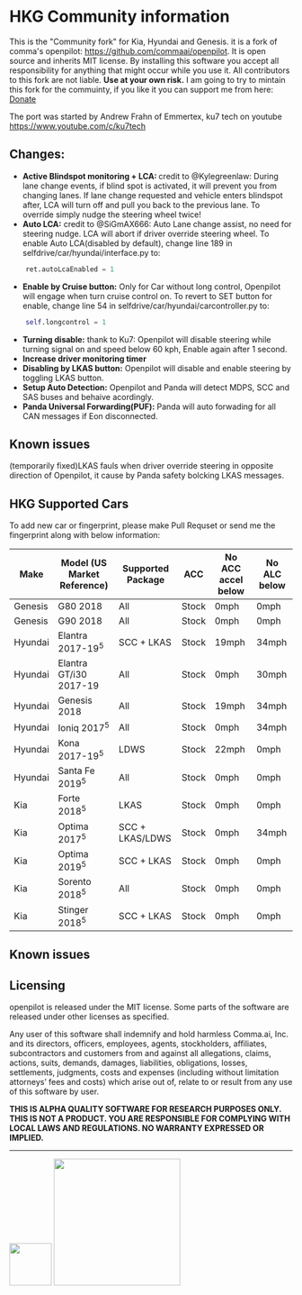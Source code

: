 HKG Community information
======

This is the "Community fork" for Kia, Hyundai and Genesis.
it is a fork of comma's openpilot: https://github.com/commaai/openpilot. It is open source and inherits MIT license.  By installing this software you accept all responsibility for anything that might occur while you use it.  All contributors to this fork are not liable.  <b>Use at your own risk.</b>
I am going to try to mintain this fork for the commuinty, if you like it you can support me from here:  [Donate](https://www.paypal.com/cgi-bin/webscr?cmd=_donations&business=JX92RNKXRPJKN&currency_code=USD&source=url)

The port was started by Andrew Frahn of Emmertex, ku7 tech on youtube
https://www.youtube.com/c/ku7tech



Changes:
------
- <b> Active Blindspot monitoring + LCA: </b> credit to @Kylegreenlaw: During lane change events, if blind spot is activated, it will prevent you from changing lanes. If lane change requested and vehicle enters blindspot after, LCA will turn off and pull you back to the previous lane. To override simply nudge the steering wheel twice! 
- <b>  Auto LCA:</b> credit to @SiGmAX666: Auto Lane change assist, no need for steering nudge. LCA will abort if driver override steering wheel. To enable Auto LCA(disabled by default),  change line 189 in selfdrive/car/hyundai/interface.py to:
```python
    ret.autoLcaEnabled = 1
```
- <b>  Enable by Cruise button:</b> Only for Car without long control, Openpilot will engage when turn cruise control on. To revert to SET button for enable, change line 54 in selfdrive/car/hyundai/carcontroller.py to:
```python
    self.longcontrol = 1
```
- <b>  Turning disable:</b> thank to Ku7: Openpilot will disable steering while turning signal on and speed below 60 kph, Enable again after 1 second. 
- <b>  Increase driver monitoring timer</b>  
- <b>  Disabling by LKAS button:</b> Openpilot will disable and enable steering by toggling LKAS button.
- <b>  Setup Auto Detection:</b> Openpilot and Panda will detect MDPS, SCC and SAS buses and behaive acordingly.
- <b>  Panda Universal Forwarding(PUF):</b> Panda will auto forwading for all CAN messages if Eon disconnected.




Known issues
------
(temporarily fixed)LKAS fauls when driver override steering in opposite direction of Openpilot, it cause by Panda safety bolcking LKAS messages.

HKG Supported Cars
------

To add new car or fingerprint, please make Pull Requset or send me the fingerprint along with below information:

| Make      | Model (US Market Reference)        | Supported Package | ACC              | No ACC accel below | No ALC below |
| ----------| -----------------------------------| ------------------| -----------------| -------------------| -------------|
| Genesis   | G80 2018                           | All               | Stock            | 0mph               | 0mph         |
| Genesis   | G90 2018                           | All               | Stock            | 0mph               | 0mph         |
| Hyundai   | Elantra 2017-19<sup>5</sup>        | SCC + LKAS        | Stock            | 19mph              | 34mph        |
| Hyundai   | Elantra GT/i30 2017-19             | All               | Stock            | 0mph               | 30mph        |
| Hyundai   | Genesis 2018                       | All               | Stock            | 19mph              | 34mph        |
| Hyundai   | Ioniq 2017<sup>5</sup>             | All               | Stock            | 0mph               | 34mph        |
| Hyundai   | Kona 2017-19<sup>5</sup>           | LDWS              | Stock            | 22mph              | 0mph         |
| Hyundai   | Santa Fe 2019<sup>5</sup>          | All               | Stock            | 0mph               | 0mph         |
| Kia       | Forte 2018<sup>5</sup>             | LKAS              | Stock            | 0mph               | 0mph         |
| Kia       | Optima 2017<sup>5</sup>            | SCC + LKAS/LDWS   | Stock            | 0mph               | 34mph        |
| Kia       | Optima 2019<sup>5</sup>            | SCC + LKAS        | Stock            | 0mph               | 0mph         |
| Kia       | Sorento 2018<sup>5</sup>           | All               | Stock            | 0mph               | 0mph         |
| Kia       | Stinger 2018<sup>5</sup>           | SCC + LKAS        | Stock            | 0mph               | 0mph         |

Known issues
------




Licensing
------

openpilot is released under the MIT license. Some parts of the software are released under other licenses as specified.

Any user of this software shall indemnify and hold harmless Comma.ai, Inc. and its directors, officers, employees, agents, stockholders, affiliates, subcontractors and customers from and against all allegations, claims, actions, suits, demands, damages, liabilities, obligations, losses, settlements, judgments, costs and expenses (including without limitation attorneys’ fees and costs) which arise out of, relate to or result from any use of this software by user.

**THIS IS ALPHA QUALITY SOFTWARE FOR RESEARCH PURPOSES ONLY. THIS IS NOT A PRODUCT.
YOU ARE RESPONSIBLE FOR COMPLYING WITH LOCAL LAWS AND REGULATIONS.
NO WARRANTY EXPRESSED OR IMPLIED.**

---

<img src="https://d1qb2nb5cznatu.cloudfront.net/startups/i/1061157-bc7e9bf3b246ece7322e6ffe653f6af8-medium_jpg.jpg?buster=1458363130" width="75"></img> <img src="https://cdn-images-1.medium.com/max/1600/1*C87EjxGeMPrkTuVRVWVg4w.png" width="225"></img>

